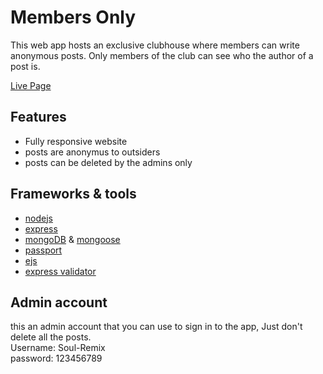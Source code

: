 # Members Only

This web app hosts an exclusive clubhouse where members can write 
anonymous posts. Only members of the club can see who the author 
of a post is.

[Live Page](https://serene-crag-11264.herokuapp.com/)

## Features
* Fully responsive website
* posts are anonymus to outsiders
* posts can be deleted by the admins only

## Frameworks & tools
* [nodejs](nodejs.org)
* [express](expressjs.com)
* [mongoDB](mongodb.com) & [mongoose](mongoosejs.com)
* [passport](passportjs.org)
* [ejs](https://www.npmjs.com/package/ejs)
* [express validator](https://express-validator.github.io/docs/)

## Admin account 
this an admin account that you can use to sign in to the app, Just don't delete all the posts.     
Username: Soul-Remix     
password: 123456789
